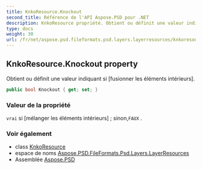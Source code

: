 ```yaml
---
title: KnkoResource.Knockout
second_title: Référence de l'API Aspose.PSD pour .NET
description: KnkoResource propriété. Obtient ou définit une valeur indiquant si fusionner les éléments intérieurs.
type: docs
weight: 30
url: /fr/net/aspose.psd.fileformats.psd.layers.layerresources/knkoresource/knockout/
---
```

## KnkoResource.Knockout property

Obtient ou définit une valeur indiquant si [fusionner les éléments intérieurs].

```csharp
public bool Knockout { get; set; }
```

### Valeur de la propriété

`vrai` si [mélanger les éléments intérieurs] ; sinon,`FAUX` .

### Voir également

* class [KnkoResource](../)
* espace de noms [Aspose.PSD.FileFormats.Psd.Layers.LayerResources](../../knkoresource/)
* Assemblée [Aspose.PSD](../../../)


